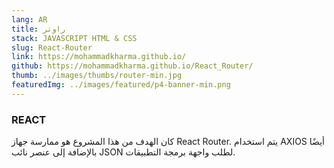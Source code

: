 ```yaml
---
lang: AR
title: راوتر
stack: JAVASCRIPT HTML & CSS
slug: React-Router
link: https://mohammadkharma.github.io/
github: https://mohammadkharma.github.io/React_Router/
thumb: ../images/thumbs/router-min.jpg
featuredImg: ../images/featured/p4-banner-min.png
---
```


### REACT

كان الهدف من هذا المشروع هو ممارسة جهاز React Router. يتم استخدام AXIOS أيضًا بالإضافة إلى عنصر نائب JSON لطلب واجهة برمجة التطبيقات.
